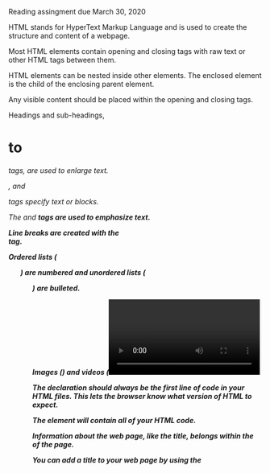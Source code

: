 Reading assingment due March 30, 2020

HTML stands for HyperText Markup Language and is used to create the structure and content of a webpage.

Most HTML elements contain opening and closing tags with raw text or other HTML tags between them.

HTML elements can be nested inside other elements. The enclosed element is the child of the enclosing parent element.

Any visible content should be placed within the opening and closing <body> tags.

Headings and sub-headings, <h1> to <h6> tags, are used to enlarge text.

<p>, <span> and <div> tags specify text or blocks.

The <em> and <strong> tags are used to emphasize text.

Line breaks are created with the <br> tag.

Ordered lists (<ol>) are numbered and unordered lists (<ul>) are bulleted.

Images (<img>) and videos (<video>) can be added by linking to an existing source.

The <!DOCTYPE html> declaration should always be the first line of code in your HTML files. This lets the browser know what version of HTML to expect.

The <html> element will contain all of your HTML code.

Information about the web page, like the title, belongs within the <head> of the page.

You can add a title to your web page by using the <title> element, inside of the head.
A webpage’s title appears in a browser’s tab.

Anchor tags (<a>) are used to link to internal pages, external pages or content on the same page.

You can create sections on a webpage and jump to them using <a> tags and adding ids to the elements you wish to jump to.

Whitespace between HTML elements helps make code easier to read while not changing how elements appear in the browser.

Indentation also helps make code easier to read. It makes parent-child relationships visible.

Comments are written in HTML using the following syntax: .

Need more explanation on <meta> and <iframe> (is it used still?)

Semantic HTML introduces meaning to a page through specific elements that provide context as to what is in between the tags.

Semantic HTML is a modern standard and makes a website accessible for people who use screen readers to translate the webpage and improves your website’s SEO.

<header>, <nav> , <main> and <footer> create the basic structure of the webpage.

<section> defines elements in a document, such as chapters, headings, or any other area of the document with the same theme.

<article> holds content that makes sense on its own such as articles, blogs, comments, etc.

<aside> contains information that is related to the main content, but not required in order to understand the dominant information.

<figure> encapsulates all types of media.

<figcaption> is used to describe the media in <figure>.

<video>, <embed>, and <audio> elements are used for media files.